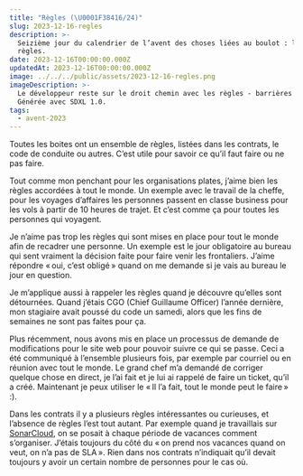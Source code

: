 ```yaml
---
title: "Règles (\U0001F38416/24)"
slug: 2023-12-16-regles
description: >-
  Seizième jour du calendrier de l’avent des choses liées au boulot : les
  règles.
date: 2023-12-16T00:00:00.000Z
updatedAt: 2023-12-16T00:00:00.000Z
image: ../../../public/assets/2023-12-16-regles.png
imageDescription: >-
  Le développeur reste sur le droit chemin avec les règles - barrières en place.
  Générée avec SDXL 1.0.
tags:
  - avent-2023
---
```


Toutes les boites ont un ensemble de règles, listées dans les contrats, le code de conduite ou autres. C’est utile pour savoir ce qu’il faut faire ou ne pas faire.

Tout comme mon penchant pour les organisations plates, j’aime bien les règles accordées à tout le monde. Un exemple avec le travail de la cheffe, pour les voyages d’affaires les personnes passent en classe business pour les vols à partir de 10 heures de trajet. Et c’est comme ça pour toutes les personnes qui voyagent.

Je n’aime pas trop les règles qui sont mises en place pour tout le monde afin de recadrer une personne. Un exemple est le jour obligatoire au bureau qui sent vraiment la décision faite pour faire venir les frontaliers. J’aime répondre « oui, c’est obligé » quand on me demande si je vais au bureau le jour en question.

Je m’applique aussi à rappeler les règles quand je découvre qu’elles sont détournées. Quand j’étais CGO (Chief Guillaume Officer) l’année dernière, mon stagiaire avait poussé du code un samedi, alors que les fins de semaines ne sont pas faites pour ça.

Plus récemment, nous avons mis en place un processus de demande de modifications pour le site web pour pouvoir suivre ce qui se passe. Ceci a été communiqué à l’ensemble plusieurs fois, par exemple par courriel ou en réunion avec tout le monde. Le grand chef m’a demandé de corriger quelque chose en direct, je l’ai fait et je lui ai rappelé de faire un ticket, qu’il a créé. Maintenant je peux utiliser le « Il l’a fait, tout le monde peut le faire » :).

Dans les contrats il y a plusieurs règles intéressantes ou curieuses, et l’absence de règles l’est tout autant. Par exemple quand je travaillais sur [SonarCloud](https://sonarcloud.io/explore/projects), on se posait à chaque période de vacances comment s’organiser. J’étais toujours du côté du « on prend nos vacances quand on veut, on n’a pas de SLA ». Rien dans nos contrats n’indiquait qu’il devait toujours y avoir un certain nombre de personnes pour le cas où.
